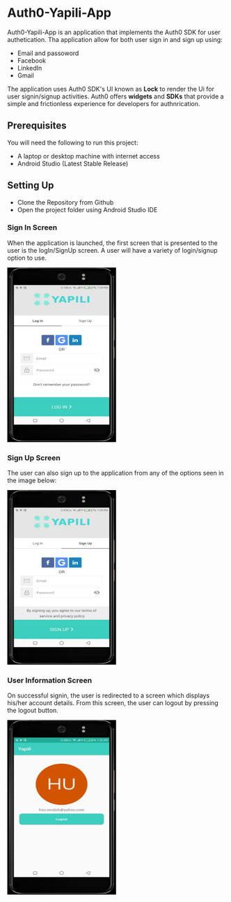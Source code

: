 # Auth0-Yapili-App
Auth0-Yapili-App is an application that implements the Auth0 SDK for user authetication. Tha application allow for both user sign in and sign up using:

* Email and passoword
* Facebook
* LinkedIn
* Gmail

The application uses Auth0 SDK's UI known as **Lock** to render the Ui for user signin/signup activities.
Auth0 offers **widgets** and **SDKs** that provide a simple and frictionless experience for developers for authnrication.

## Prerequisites
You will need the following to run this project:

+ A laptop or desktop machine with internet access
+ Android Studio (Latest Stable Release)

## Setting Up
+ Clone the Repository from Github
+ Open the project folder using Android Studio IDE

### Sign In Screen
When the application is launched, the first screen that is presented to the user is the logIn/SignUp screen. A user will have a variety of login/signup option to use.

<img src="screenshots/signin.png" width="250" height="400"/>

### Sign Up Screen
The user can also sign up to the application from any of the options seen in the image below:

<img src="screenshots/signup.png" width="250" height="400"/>

### User Information Screen
On successful signin, the user is redirected to a screen which displays his/her account details. From this screen, the user can logout by pressing the logout button.

<img src="screenshots/user.png" width="250" height="400"/>





